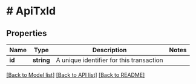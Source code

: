 # # ApiTxId

## Properties

Name | Type | Description | Notes
------------ | ------------- | ------------- | -------------
**id** | **string** | A unique identifier for this transaction | 

[[Back to Model list]](../../README.md#documentation-for-models) [[Back to API list]](../../README.md#documentation-for-api-endpoints) [[Back to README]](../../README.md)


